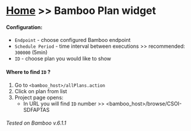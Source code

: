 # [Home](/cogboard/) >> Bamboo Plan widget

#### Configuration:

- `Endpoint` - choose configured Bamboo endpoint
- `Schedule Period` - time interval between executions >> recommended: `300000` (5min)
- `ID` - choose plan you would like to show

#### Where to find `ID` ?

1. Go to `<bamboo_host>/allPlans.action`
2. Click on plan from list
3. Project page opens:
   - In URL you will find `ID` number >> <bamboo_host>/browse/CSOI-SDFAPTAS  

###### Tested on Bamboo v.6.1.1
